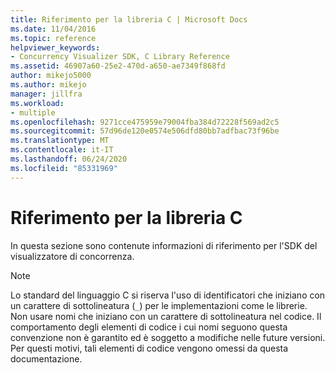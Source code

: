 ```yaml
---
title: Riferimento per la libreria C | Microsoft Docs
ms.date: 11/04/2016
ms.topic: reference
helpviewer_keywords:
- Concurrency Visualizer SDK, C Library Reference
ms.assetid: 46907a60-25e2-470d-a650-ae7349f868fd
author: mikejo5000
ms.author: mikejo
manager: jillfra
ms.workload:
- multiple
ms.openlocfilehash: 9271cce475959e79004fba384d72228f569ad2c5
ms.sourcegitcommit: 57d96de120e0574e506dfd80bb7adfbac73f96be
ms.translationtype: MT
ms.contentlocale: it-IT
ms.lasthandoff: 06/24/2020
ms.locfileid: "85331969"
---
```

# <a name="c-library-reference"></a>Riferimento per la libreria C
In questa sezione sono contenute informazioni di riferimento per l'SDK del visualizzatore di concorrenza.

> [!NOTE]
> Lo standard del linguaggio C si riserva l'uso di identificatori che iniziano con un carattere di sottolineatura (`_`) per le implementazioni come le librerie. Non usare nomi che iniziano con un carattere di sottolineatura nel codice. Il comportamento degli elementi di codice i cui nomi seguono questa convenzione non è garantito ed è soggetto a modifiche nelle future versioni. Per questi motivi, tali elementi di codice vengono omessi da questa documentazione.
